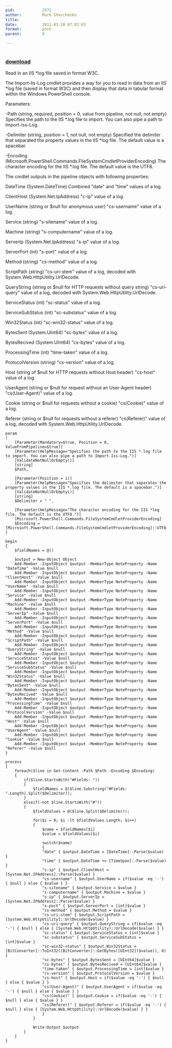 ```yaml
---
pid:            2572
author:         Mark Shevchenko
title:          
date:           2011-03-20 07:02:03
format:         posh
parent:         0

---
```


# 

### [download](//scripts/2572.ps1)

Read in an IIS *log file saved in format W3C.

The Import-Iis-Log cmdlet provides a way for you to read in data from an IIS *log file (saved in format W3C) and then display that data in tabular format within the Windows PowerShell console.

Parameters:

-Path (string, required, position = 0, value from pipeline, not null, not empty)
    Specifies the path to the IIS *.log file to import. You can also pipe a path to Import-Iss-Log.

-Delimiter (string, position = 1, not null, not empty)
    Specified the delimiter that separated the property values in the IIS *log file. The default value is a spacebar.

-Encoding (Microsoft.PowerShell.Commands.FileSystemCmdletProviderEncoding)
    The character encoding for the IIS *.log file. The default value is the UTF8.

The cmdlet outputs in the pipeline objects with following properties:

DateTime (System.DateTime)
  Combined "date" and "time" values of a log.

ClientHost (System.Net.IpAddress)
  "c-ip" value of a log.

UserName (string or $null for anonymous user)
  "cs-username" value of a log.

Service (string)
  "s-sitename" value of a log.

Machine (string)
  "s-computername" value of a log.

ServerIp (System.Net.IpAddress)
  "s-ip" value of a log.

ServerPort (int)
  "s-port" value of a log.

Method (string)
  "cs-method" value of a log.

ScriptPath (string)
  "cs-uri-stem" value of a log, decoded with System.Web.HttpUtility.UrlDecode.

QueryString (string or $null for HTTP requests without query string)
  "cs-uri-query" value of a log, decoded with System.Web.HttpUtility.UrlDecode.

ServiceStatus (int)
  "sc-status" value of a log.

ServiceSubStatus (int)
  "sc-substatus" value of a log.

Win32Status (int)
  "sc-win32-status" value of a log.

BytesSent (System.UInt64)
  "sc-bytes" value of a log.

BytesRecived (System.UInt64)
  "cs-bytes" value of a log.

ProcessingTime (int)
  "time-taken" value of a log.

ProtocolVersion (string)
  "cs-version" value of a log.

Host (string of $null for HTTP requests without Host header)
  "cs-host" value of a log.

UserAgent (string or $null for request without an User-Agent header)
  "cs(User-Agent)" value of a log.

Cookie (string or $null for requests without a cookie)
  "cs(Cookie)" value of a log.

Referer (string or $null for requests without a referer)
  "cs(Referer)" value of a log, decoded with System.Web.HttpUtility.UrlDecode.

```posh
param
(
	[Parameter(Mandatory=$true, Position = 0, ValueFromPipeline=$true)]
	[Parameter(HelpMessage="Specifies the path to the IIS *.log file to import. You can also pipe a path to Import-Iss-Log.")]
	[ValidateNotNullOrEmpty()]
	[string]
	$Path,
	
	[Parameter(Position = 1)]
	[Parameter(HelpMessage="Specifies the delimiter that separates the property values in the IIS *.log file. The default is a spacebar.")]
	[ValidateNotNullOrEmpty()]
	[string]
	$Delimiter = " ",
	
	[Parameter(HelpMessage="The character encoding for the IIS *log file. The default is the UTF8.")]
	[Microsoft.PowerShell.Commands.FileSystemCmdletProviderEncoding]
	$Encoding = [Microsoft.PowerShell.Commands.FileSystemCmdletProviderEncoding]::UTF8
)
	
begin
{
	$fieldNames = @()
	
	$output = New-Object Object
	Add-Member -InputObject $output -MemberType NoteProperty -Name "DateTime" -Value $null
	Add-Member -InputObject $output -MemberType NoteProperty -Name "ClientHost" -Value $null
	Add-Member -InputObject $output -MemberType NoteProperty -Name "UserName" -Value $null
	Add-Member -InputObject $output -MemberType NoteProperty -Name "Service" -Value $null
	Add-Member -InputObject $output -MemberType NoteProperty -Name "Machine" -Value $null
	Add-Member -InputObject $output -MemberType NoteProperty -Name "ServerIp" -Value $null
	Add-Member -InputObject $output -MemberType NoteProperty -Name "ServerPort" -Value $null
	Add-Member -InputObject $output -MemberType NoteProperty -Name "Method" -Value $null
	Add-Member -InputObject $output -MemberType NoteProperty -Name "ScriptPath" -Value $null
	Add-Member -InputObject $output -MemberType NoteProperty -Name "QueryString" -Value $null
	Add-Member -InputObject $output -MemberType NoteProperty -Name "ServiceStatus" -Value $null
	Add-Member -InputObject $output -MemberType NoteProperty -Name "ServiceSubStatus" -Value $null
	Add-Member -InputObject $output -MemberType NoteProperty -Name "Win32Status" -Value $null
	Add-Member -InputObject $output -MemberType NoteProperty -Name "BytesSent" -Value $null
	Add-Member -InputObject $output -MemberType NoteProperty -Name "BytesRecived" -Value $null
	Add-Member -InputObject $output -MemberType NoteProperty -Name "ProcessingTime" -Value $null
	Add-Member -InputObject $output -MemberType NoteProperty -Name "ProtocolVersion" -Value $null
	Add-Member -InputObject $output -MemberType NoteProperty -Name "Host" -Value $null
	Add-Member -InputObject $output -MemberType NoteProperty -Name "UserAgent" -Value $null
	Add-Member -InputObject $output -MemberType NoteProperty -Name "Cookie" -Value $null
	Add-Member -InputObject $output -MemberType NoteProperty -Name "Referer" -Value $null
}

process
{
	foreach($line in Get-Content -Path $Path -Encoding $Encoding)
	{
		if($line.StartsWith("#Fields: "))
		{
			$fieldNames = @($line.Substring("#Fields: ".Length).Split($Delimiter));
		}
		elseif(-not $line.StartsWith("#"))
		{
			$fieldValues = @($line.Split($Delimiter));
			
			for($i = 0; $i -lt $fieldValues.Length; $i++)
			{
				$name = $fieldNames[$i]
				$value = $fieldValues[$i]
				
				switch($name)
				{
				"date" { $output.DateTime = [DateTime]::Parse($value) }
				"time" { $output.DateTime += [TimeSpan]::Parse($value) }
				"c-ip" { $output.ClientHost = [System.Net.IPAddress]::Parse($value) }
				"cs-username" { $output.UserName = if($value -eq '-') { $null } else { $value } }
				"s-sitename" { $output.Service = $value }
				"s-computername" { $output.Machine = $value }
				"s-ip" { $output.ServerIp = [System.Net.IPAddress]::Parse($value) }
				"s-port" { $output.ServerPort = [int]$value }
				"cs-method" { $output.Method = $value }
				"cs-uri-stem" { $output.ScriptPath = [System.Web.HttpUtility]::UrlDecode($value) }
				"cs-uri-query" { $output.QueryString = if($value -eq '-') { $null } else { [System.Web.HttpUtility]::UrlDecode($value) } }
				"sc-status" { $output.ServiceStatus = [int]$value }
				"sc-substatus" { $output.ServiceSubStatus = [int]$value }
				"sc-win32-status" { $output.Win32Status = [BitConverter]::ToInt32([BitConverter]::GetBytes([UInt32]($value)), 0) }
				"sc-bytes" { $output.BytesSent = [UInt64]$value }
				"cs-bytes" { $output.BytesRecived = [UInt64]$value }
				"time-taken" { $output.ProcessingTime = [int]$value }
				"cs-version" { $output.ProtocolVersion = $value }
				"cs-host" { $output.Host = if($value -eq '-') { $null } else { $value } }
				"cs(User-Agent)" { $output.UserAgent = if($value -eq '-') { $null } else { $value } }
				"cs(Cookie)" { $output.Cookie = if($value -eq '-') { $null } else { $value } }
				"cs(Referer)" { $output.Referer = if($value -eq '-') { $null } else { [System.Web.HttpUtility]::UrlDecode($value) } }
				}
			}
			
			Write-Output $output
		}
	}
}

```
